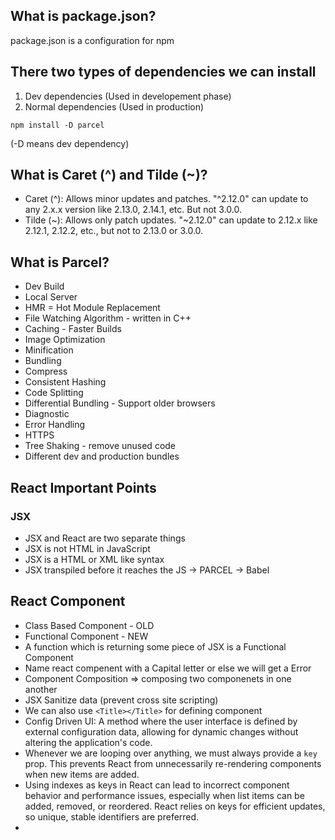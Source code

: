 ## What is package.json?

package.json is a configuration for npm

## There two types of dependencies we can install

1. Dev dependencies (Used in developement phase)
2. Normal dependencies (Used in production)

```
npm install -D parcel
```

(-D means dev dependency)

## What is Caret (^) and Tilde (~)?

- Caret (^): Allows minor updates and patches. "^2.12.0" can update to any 2.x.x version like 2.13.0, 2.14.1, etc. But not 3.0.0.
- Tilde (~): Allows only patch updates. "~2.12.0" can update to 2.12.x like 2.12.1, 2.12.2, etc., but not to 2.13.0 or 3.0.0.

## What is Parcel?

- Dev Build
- Local Server
- HMR = Hot Module Replacement
- File Watching Algorithm - written in C++
- Caching - Faster Builds
- Image Optimization
- Minification
- Bundling
- Compress
- Consistent Hashing
- Code Splitting
- Differential Bundling - Support older browsers
- Diagnostic
- Error Handling
- HTTPS
- Tree Shaking - remove unused code
- Different dev and production bundles

## React Important Points

### JSX

- JSX and React are two separate things
- JSX is not HTML in JavaScript
- JSX is a HTML or XML like syntax
- JSX transpiled before it reaches the JS -> PARCEL -> Babel

## React Component

- Class Based Component - OLD
- Functional Component - NEW
- A function which is returning some piece of JSX is a Functional Component
- Name react compenent with a Capital letter or else we will get a Error
- Component Composition => composing two componenets in one another
- JSX Sanitize data (prevent cross site scripting)
- We can also use `<Title></Title>` for defining component
- Config Driven UI: A method where the user interface is defined by external configuration data, allowing for dynamic changes without altering the application's code.
- Whenever we are looping over anything, we must always provide a `key` prop. This prevents React from unnecessarily re-rendering components when new items are added.
- Using indexes as keys in React can lead to incorrect component behavior and performance issues, especially when list items can be added, removed, or reordered. React relies on keys for efficient updates, so unique, stable identifiers are preferred.
-
